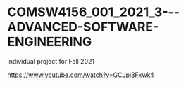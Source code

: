 # COMSW4156_001_2021_3---ADVANCED-SOFTWARE-ENGINEERING
individual project for Fall 2021


https://www.youtube.com/watch?v=GCJpi3Fxwk4
